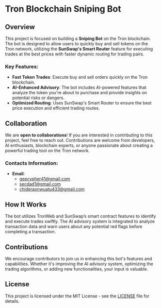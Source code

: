 # Tron Blockchain Sniping Bot

## Overview
This project is focused on building a **Sniping Bot** on the Tron blockchain. The bot is designed to allow users to quickly buy and sell tokens on the Tron network, utilizing the **SunSwap's Smart Router** feature for executing trades at the best prices with faster dynamic routing for trading pairs.

### Key Features:
- **Fast Token Trades**: Execute buy and sell orders quickly on the Tron blockchain.
- **AI-Enhanced Advisory**: The bot includes AI-powered features that analyze the token you're about to purchase and provide insights on potential risks or dangers.
- **Optimized Routing**: Uses SunSwap's Smart Router to ensure the best price execution and efficient trading routes.

## Collaboration
We are **open to collaborations**! If you are interested in contributing to this project, feel free to reach out. Contributions are welcome from developers, AI enthusiasts, blockchain experts, or anyone passionate about creating a powerful trading tool on the Tron network.

### Contacts Information:
- **Email**: 
  - [geecypher41@gmail.com](mailto:geecypher41@gmail.com)
  - [secdad1@gmail.com](mailto:secdad1@gmail.com) 
  - [chideraonwuatu433@gmail.com](mailto:chideraonwuatu433@gmail.com)



## How It Works
The bot utilizes TronWeb and SunSwap’s smart contract features to identify and execute trades swiftly. The AI advisory system is integrated to analyze transaction data and warn users about any potential red flags before completing a transaction.

## Contributions
We encourage contributors to join us in enhancing this bot's features and capabilities. Whether it's improving the AI advisory system, optimizing the trading algorithms, or adding new functionalities, your input is valuable.

## License
This project is licensed under the MIT License - see the [LICENSE](LICENSE) file for details.
